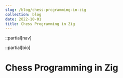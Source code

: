 ```yaml
---
slug: /blog/chess-programming-in-zig
collection: blog
date: 2022-10-01
title: Chess Programming in Zig
---
```


::partial[nav]

::partial[bio]

# Chess Programming in Zig
